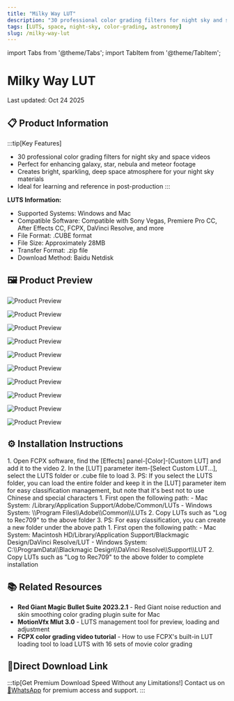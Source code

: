 ```yaml
---
title: "Milky Way LUT"
description: "30 professional color grading filters for night sky and space videos, perfect for enhancing galaxy, star, nebula and meteor footage"
tags: [LUTS, space, night-sky, color-grading, astronomy]
slug: /milky-way-lut
---
```


import Tabs from '@theme/Tabs';
import TabItem from '@theme/TabItem';

# Milky Way LUT

Last updated: Oct 24 2025

## 📋 Product Information

:::tip[Key Features]
- 30 professional color grading filters for night sky and space videos
- Perfect for enhancing galaxy, star, nebula and meteor footage
- Creates bright, sparkling, deep space atmosphere for your night sky materials
- Ideal for learning and reference in post-production
:::

**LUTS Information:**
- Supported Systems: Windows and Mac
- Compatible Software: Compatible with Sony Vegas, Premiere Pro CC, After Effects CC, FCPX, DaVinci Resolve, and more
- File Format: .CUBE format
- File Size: Approximately 28MB
- Transfer Format: .zip file
- Download Method: Baidu Netdisk

## 🖼️ Product Preview

![Product Preview](https://www.vfx123.com/wp-content/uploads/2025/07/175368585-a1de90db223a960.jpg)

![Product Preview](https://www.vfx123.com/wp-content/uploads/2025/07/1753685889-90b64a56420ebd.jpg)

![Product Preview](https://www.vfx123.com/wp-content/uploads/2025/07/1753685895-65c473d58b66693.jpg)

![Product Preview](https://www.vfx123.com/wp-content/uploads/2025/07/1753685899-fbbf9df64b48c7c.jpg)

![Product Preview](https://www.vfx123.com/wp-content/uploads/2025/07/1753685904-56c67ec58a2b5e8.jpg)

![Product Preview](https://www.vfx123.com/wp-content/uploads/2025/07/1753685908-8754b45b84fce2f.jpg)

![Product Preview](https://www.vfx123.com/wp-content/uploads/2025/07/1753685912-1fe3358d895b8b3.jpg)

![Product Preview](https://www.vfx123.com/wp-content/uploads/2025/07/1753685915-93b619004db9ac7.jpg)

![Product Preview](https://www.vfx123.com/wp-content/uploads/2025/07/1753685919-b6010921a2d376e.jpg)

![Product Preview](https://www.vfx123.com/wp-content/uploads/2025/07/1753685926-d8aadb60fd878ea.jpg)

## ⚙️ Installation Instructions

<Tabs>
<TabItem value="fcpx" label="Final Cut Pro X">
  1. Open FCPX software, find the [Effects] panel-[Color]-[Custom LUT] and add it to the video
  2. In the [LUT] parameter item-[Select Custom LUT...], select the LUTS folder or .cube file to load
  3. PS: If you select the LUTS folder, you can load the entire folder and keep it in the [LUT] parameter item for easy classification management, but note that it's best not to use Chinese and special characters
</TabItem>
<TabItem value="premiere" label="Premiere Pro">
  1. First open the following path:
     - Mac System: /Library/Application Support/Adobe/Common/LUTs
     - Windows System: \\Program Files\\Adobe\\Common\\LUTs
  2. Copy LUTs such as "Log to Rec709" to the above folder
  3. PS: For easy classification, you can create a new folder under the above path
</TabItem>
<TabItem value="resolve" label="DaVinci Resolve">
  1. First open the following path:
     - Mac System: Macintosh HD/Library/Application Support/Blackmagic Design/DaVinci Resolve/LUT
     - Windows System: C:\\ProgramData\\Blackmagic Design\\DaVinci Resolve\\Support\\LUT
  2. Copy LUTs such as "Log to Rec709" to the above folder to complete installation
</TabItem>
</Tabs>

## 📚 Related Resources

- **Red Giant Magic Bullet Suite 2023.2.1** - Red Giant noise reduction and skin smoothing color grading plugin suite for Mac
- **MotionVfx Mlut 3.0** - LUTS management tool for preview, loading and adjustment
- **FCPX color grading video tutorial** - How to use FCPX's built-in LUT loading tool to load LUTS with 16 sets of movie color grading

## 🚀Direct Download Link

:::tip[Get Premium Download Speed Without any Limitations!]
Contact us on [💬WhatsApp](https://wa.me/+8613237610083) for premium  access and support.
:::
